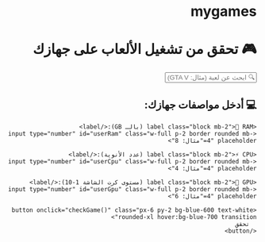 # mygames<!DOCTYPE html>
<html lang="ar" dir="rtl">
<head>
  <meta charset="UTF-8">
  <meta name="viewport" content="width=device-width, initial-scale=1.0">
  <title>اختبار تشغيل الألعاب</title>
  <script src="https://cdn.tailwindcss.com"></script>
</head>
<body class="min-h-screen bg-gray-100 p-10">

  <h1 class="text-4xl font-bold text-center text-green-700 mb-8">🎮 تحقق من تشغيل الألعاب على جهازك</h1>

  <!-- مربع البحث -->
  <div class="max-w-xl mx-auto mb-6">
    <input type="text" id="searchBox" onkeyup="filterGames()" 
      class="w-full p-3 border rounded-xl shadow focus:outline-none focus:ring focus:border-blue-400" 
      placeholder="🔍 ابحث عن لعبة (مثال: GTA V)">
  </div>

  <!-- إدخال مواصفات جهاز المستخدم -->
  <div class="bg-white p-6 rounded-2xl shadow mb-8 max-w-xl mx-auto">
    <h2 class="text-xl font-semibold mb-4">💻 أدخل مواصفات جهازك:</h2>
    
    <label class="block mb-2">💾 RAM (بالـ GB):</label>
    <input type="number" id="userRam" class="w-full p-2 border rounded mb-4" placeholder="مثال: 8">

    <label class="block mb-2">⚡ CPU (عدد الأنوية):</label>
    <input type="number" id="userCpu" class="w-full p-2 border rounded mb-4" placeholder="مثال: 4">

    <label class="block mb-2">🎨 GPU (مستوى كرت الشاشة 1-10):</label>
    <input type="number" id="userGpu" class="w-full p-2 border rounded mb-4" placeholder="مثال: 6">

    <button onclick="checkGame()" class="px-6 py-2 bg-blue-600 text-white rounded-xl hover:bg-blue-700 transition">
      تحقق
    </button>
  </div>

  <!-- قائمة الألعاب -->
  <div id="gamesList" class="grid grid-cols-1 md:grid-cols-2 lg:grid-cols-3 gap-6"></div>

  <!-- النتيجة -->
  <div id="result" class="mt-10 text-center text-2xl font-bold"></div>
  <div id="download" class="mt-4 text-center"></div>

  <script>
    let selectedGame = null;
    const games = {
      "Fortnite": { ram: 8, cpu: 4, gpu: 6, link: "https://store.epicgames.com/p/fortnite", free: true, img: "https://cdn2.unrealengine.com/fortnite-og-social-1920x1080-5f021a6c25d0.jpg" },
      "Valorant": { ram: 4, cpu: 2, gpu: 4, link: "https://playvalorant.com", free: true, img: "https://images.contentstack.io/v3/assets/bltb6530b271fddd0b1/blt0725d6be3c94adf4/60ee0bfc527cc20f5b6a9a3f/VALORANT_Ep3-Act1_KeyArt_16-9.jpg" },
      "Apex Legends": { ram: 6, cpu: 4, gpu: 7, link: "https://store.steampowered.com/app/1172470/Apex_Legends/", free: true, img: "https://cdn.cloudflare.steamstatic.com/steam/apps/1172470/header.jpg" },
      "Minecraft": { ram: 4, cpu: 2, gpu: 3, link: "", free: false, img: "https://cdn.cloudflare.steamstatic.com/steam/apps/813780/header.jpg" },
      "GTA V": { ram: 8, cpu: 4, gpu: 7, link: "", free: false, img: "https://cdn.cloudflare.steamstatic.com/steam/apps/271590/header.jpg" },
      "The Witcher 3": { ram: 6, cpu: 4, gpu: 6, link: "", free: false, img: "https://cdn.cloudflare.steamstatic.com/steam/apps/292030/header.jpg" },
      "Among Us": { ram: 2, cpu: 1, gpu: 2, link: "https://store.steampowered.com/app/945360/Among_Us/", free: true, img: "https://cdn.cloudflare.steamstatic.com/steam/apps/945360/header.jpg" },
      "Roblox": { ram: 2, cpu: 1, gpu: 2, link: "https://www.roblox.com/download", free: true, img: "https://tr.rbxcdn.com/5e17da9dbbc00fbf6d59f39a9706ac94/768/432/Image/Webp" },
      "Stardew Valley": { ram: 2, cpu: 2, gpu: 2, link: "", free: false, img: "https://cdn.cloudflare.steamstatic.com/steam/apps/413150/header.jpg" },
      "Dota 2": { ram: 4, cpu: 2, gpu: 4, link: "https://store.steampowered.com/app/570/Dota_2/", free: true, img: "https://cdn.cloudflare.steamstatic.com/steam/apps/570/header.jpg" },
      "Forza Horizon 5": { ram: 16, cpu: 6, gpu: 8, link: "", free: false, img: "https://cdn.cloudflare.steamstatic.com/steam/apps/1551360/header.jpg" },
      "Red Dead Redemption 2": { ram: 12, cpu: 6, gpu: 8, link: "", free: false, img: "https://cdn.cloudflare.steamstatic.com/steam/apps/1174180/header.jpg" },
      "The Last of Us Part I": { ram: 16, cpu: 8, gpu: 9, link: "", free: false, img: "https://cdn.cloudflare.steamstatic.com/steam/apps/1888930/header.jpg" }
    };

    // بناء البطاقات
    function renderGames(filter = "") {
      const gamesContainer = document.getElementById("gamesList");
      gamesContainer.innerHTML = "";
      let found = false;
      for (let g in games) {
        if (g.toLowerCase().includes(filter.toLowerCase())) {
          let game = games[g];
          gamesContainer.innerHTML += `
            <div onclick="selectGame('${g}')" class="bg-white p-6 rounded-2xl shadow hover:shadow-lg transition cursor-pointer">
              <img src="${game.img}" class="rounded-xl mb-4">
              <h2 class="text-xl font-semibold mb-2">${g}</h2>
              <p class="text-gray-600">RAM ${game.ram}GB - CPU ${game.cpu} - GPU ${game.gpu}</p>
              <p class="${game.free ? 'text-green-600' : 'text-red-600'} font-bold">
                ${game.free ? "مجاني ✅" : "مدفوع 💲"}
              </p>
            </div>
          `;
          found = true;
        }
      }
      if (!found) {
        gamesContainer.innerHTML = `<p class="text-center text-red-600 text-xl font-bold">⚠️ اللعبة غير موجودة في قائمتنا</p>`;
      }
    }

    // أول تحميل
    renderGames();

    // البحث
    function filterGames() {
      let query = document.getElementById("searchBox").value;
      renderGames(query);
    }

    // اختيار لعبة
    function selectGame(game) {
      selectedGame = game;
      document.getElementById("result").innerHTML = "✅ اخترت اللعبة: " + game + ". الآن أدخل مواصفات جهازك واضغط تحقق.";
      document.getElementById("result").className = "mt-10 text-center text-xl font-bold text-blue-600";
      document.getElementById("download").innerHTML = "";
    }

    // التحقق من التشغيل
    function checkGame() {
      if (!selectedGame) {
        alert("من فضلك اختر لعبة أولاً!");
        return;
      }

      let userRam = parseInt(document.getElementById("userRam").value);
      let userCpu = parseInt(document.getElementById("userCpu").value);
      let userGpu = parseInt(document.getElementById("userGpu").value);

      if (!userRam || !userCpu || !userGpu) {
        alert("أدخل كل المواصفات من فضلك!");
        return;
      }

      let req = games[selectedGame];
      if (userRam >= req.ram && userCpu >= req.cpu && userGpu >= req.gpu) {
        if (req.free) {
          document.getElementById("result").innerHTML = "🎉 جهازك قادر على تشغيل " + selectedGame + " ✅";
          document.getElementById("result").className = "mt-10 text-center text-2xl font-bold text-green-600";
          document.getElementById("download").innerHTML = 
            `<a href="${req.link}" target="_blank" class="px-6 py-2 bg-green-600 text-white rounded-xl hover:bg-green-700 transition">⬇️ تحميل ${selectedGame}</a>`;
        } else {
          document.getElementById("result").innerHTML = "💲 جهازك قادر على تشغيل " + selectedGame + " ✅ لكن اللعبة مدفوعة.";
          document.getElementById("result").className = "mt-10 text-center text-2xl font-bold text-yellow-600";
          document.getElementById("download").innerHTML = "";
        }
      } else {
        document.getElementById("result").innerHTML = "❌ جهازك لا يستطيع تشغيل " + selectedGame + " بكفاءة.";
        document.getElementById("result").className = "mt-10 text-center text-2xl font-bold text-red-600";
        document.getElementById("download").innerHTML = "";
      }
    }
  </script>

</body>
</html>
